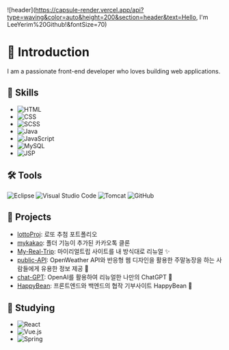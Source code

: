 ![header](https://capsule-render.vercel.app/api?type=waving&color=auto&height=200&section=header&text=Hello, I'm LeeYerim%20Github!&fontSize=70)

# 👋 Introduction 

I am a passionate front-end developer who loves building web applications.

## 🌟 Skills 
- ![HTML](https://img.shields.io/badge/-HTML-E34F26?logo=html5&logoColor=white&style=flat-square)
- ![CSS](https://img.shields.io/badge/-CSS-1572B6?logo=css3&logoColor=white&style=flat-square)
- ![SCSS](https://img.shields.io/badge/-SCSS-CC6699?logo=sass&logoColor=white&style=flat-square)
- ![Java](https://img.shields.io/badge/-Java-007396?logo=java&logoColor=white&style=flat-square)
- ![JavaScript](https://img.shields.io/badge/-JavaScript-F7DF1E?logo=javascript&logoColor=black&style=flat-square)
- ![MySQL](https://img.shields.io/badge/-MySQL-4479A1?logo=mysql&logoColor=white&style=flat-square)
- ![JSP](https://img.shields.io/badge/-JSP-007396?logo=java&logoColor=white&style=flat-square)

## 🛠️ Tools
![Eclipse](https://img.shields.io/badge/-Eclipse%20IDE-2C2255?logo=eclipse&logoColor=white&style=flat-square)
![Visual Studio Code](https://img.shields.io/badge/-Visual%20Studio%20Code-007ACC?logo=visual-studio-code&logoColor=white&style=flat-square)
![Tomcat](https://img.shields.io/badge/-Tomcat-F8DC75?logo=apache-tomcat&logoColor=black&style=flat-square)
![GitHub](https://img.shields.io/badge/-GitHub-181717?logo=github&logoColor=white&style=flat-square)


## 💼 Projects 
- [lottoProj](https://github.com/leeyerimmm/lottoProj): 로또 추첨 포트폴리오
- [mykakao](https://github.com/leeyerimmm/mykakao): 폴더 기능이 추가된 카카오톡 클론
- [My-Real-Trip](https://github.com/leeyerimmm/My-Real-Trip): 마이리얼트립 사이트를 내 방식대로 리뉴얼 ✨
- [public-API](https://github.com/leeyerimmm/public-API): OpenWeather API와 반응형 웹 디자인을 활용한 주말농장을 하는 사람들에게 유용한 정보 제공 🌱
- [chat-GPT](https://github.com/leeyerimmm/chat-GPT): OpenAI를 활용하여 리뉴얼한 나만의 ChatGPT 💙
- [HappyBean](https://github.com/leeyerimmm/HappyBean): 프론트엔드와 백엔드의 협작 기부사이트 HappyBean 🌿

## 📘 Studying 
- ![React](https://img.shields.io/badge/-React-61DAFB?logo=react&logoColor=white&style=flat-square)
- ![Vue.js](https://img.shields.io/badge/-Vue.js-4FC08D?logo=vue.js&logoColor=white&style=flat-square)
- ![Spring](https://img.shields.io/badge/-Spring-6DB33F?logo=spring&logoColor=white&style=flat-square)


